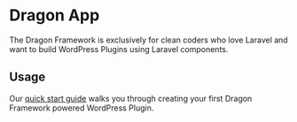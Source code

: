 # Dragon App

The Dragon Framework is exclusively for clean coders who love Laravel and want to build WordPress Plugins using Laravel components.

## Usage

Our [quick start guide](https://dragon-framework-docs.readthedocs.io/en/latest/quick-start) walks you through creating your first Dragon Framework powered WordPress Plugin.
